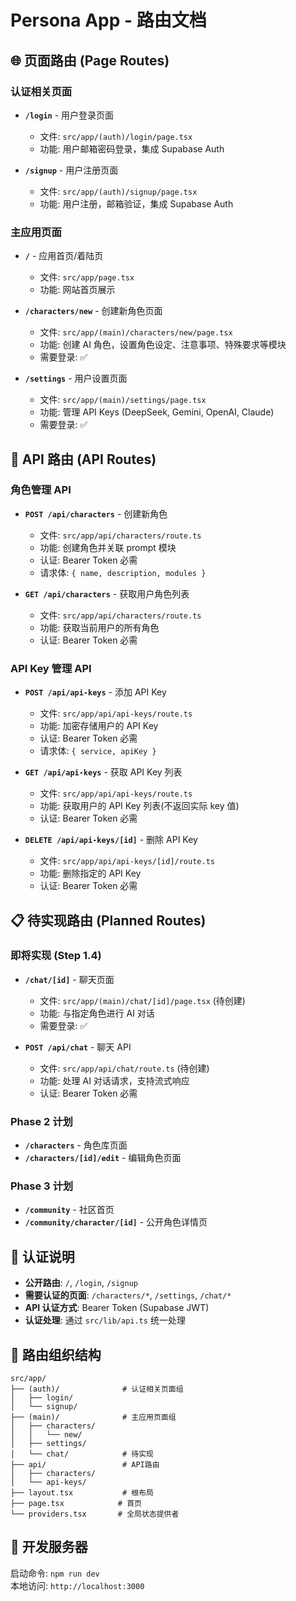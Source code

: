 # Persona App - 路由文档

## 🌐 页面路由 (Page Routes)

### 认证相关页面

- **`/login`** - 用户登录页面

  - 文件: `src/app/(auth)/login/page.tsx`
  - 功能: 用户邮箱密码登录，集成 Supabase Auth

- **`/signup`** - 用户注册页面
  - 文件: `src/app/(auth)/signup/page.tsx`
  - 功能: 用户注册，邮箱验证，集成 Supabase Auth

### 主应用页面

- **`/`** - 应用首页/着陆页

  - 文件: `src/app/page.tsx`
  - 功能: 网站首页展示

- **`/characters/new`** - 创建新角色页面

  - 文件: `src/app/(main)/characters/new/page.tsx`
  - 功能: 创建 AI 角色，设置角色设定、注意事项、特殊要求等模块
  - 需要登录: ✅

- **`/settings`** - 用户设置页面
  - 文件: `src/app/(main)/settings/page.tsx`
  - 功能: 管理 API Keys (DeepSeek, Gemini, OpenAI, Claude)
  - 需要登录: ✅

## 🔌 API 路由 (API Routes)

### 角色管理 API

- **`POST /api/characters`** - 创建新角色

  - 文件: `src/app/api/characters/route.ts`
  - 功能: 创建角色并关联 prompt 模块
  - 认证: Bearer Token 必需
  - 请求体: `{ name, description, modules }`

- **`GET /api/characters`** - 获取用户角色列表
  - 文件: `src/app/api/characters/route.ts`
  - 功能: 获取当前用户的所有角色
  - 认证: Bearer Token 必需

### API Key 管理 API

- **`POST /api/api-keys`** - 添加 API Key

  - 文件: `src/app/api/api-keys/route.ts`
  - 功能: 加密存储用户的 API Key
  - 认证: Bearer Token 必需
  - 请求体: `{ service, apiKey }`

- **`GET /api/api-keys`** - 获取 API Key 列表

  - 文件: `src/app/api/api-keys/route.ts`
  - 功能: 获取用户的 API Key 列表(不返回实际 key 值)
  - 认证: Bearer Token 必需

- **`DELETE /api/api-keys/[id]`** - 删除 API Key
  - 文件: `src/app/api/api-keys/[id]/route.ts`
  - 功能: 删除指定的 API Key
  - 认证: Bearer Token 必需

## 📋 待实现路由 (Planned Routes)

### 即将实现 (Step 1.4)

- **`/chat/[id]`** - 聊天页面

  - 文件: `src/app/(main)/chat/[id]/page.tsx` (待创建)
  - 功能: 与指定角色进行 AI 对话
  - 需要登录: ✅

- **`POST /api/chat`** - 聊天 API
  - 文件: `src/app/api/chat/route.ts` (待创建)
  - 功能: 处理 AI 对话请求，支持流式响应
  - 认证: Bearer Token 必需

### Phase 2 计划

- **`/characters`** - 角色库页面
- **`/characters/[id]/edit`** - 编辑角色页面

### Phase 3 计划

- **`/community`** - 社区首页
- **`/community/character/[id]`** - 公开角色详情页

## 🔐 认证说明

- **公开路由**: `/`, `/login`, `/signup`
- **需要认证的页面**: `/characters/*`, `/settings`, `/chat/*`
- **API 认证方式**: Bearer Token (Supabase JWT)
- **认证处理**: 通过 `src/lib/api.ts` 统一处理

## 📁 路由组织结构

```
src/app/
├── (auth)/              # 认证相关页面组
│   ├── login/
│   └── signup/
├── (main)/              # 主应用页面组
│   ├── characters/
│   │   └── new/
│   ├── settings/
│   └── chat/            # 待实现
├── api/                 # API路由
│   ├── characters/
│   └── api-keys/
├── layout.tsx           # 根布局
├── page.tsx            # 首页
└── providers.tsx       # 全局状态提供者
```

## 🚀 开发服务器

启动命令: `npm run dev`  
本地访问: `http://localhost:3000`
